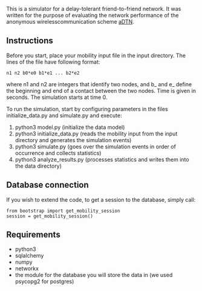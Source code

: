 This is a simulator for a delay-tolerant friend-to-friend network. It was written for the purpose of evaluating the network performance of the anonymous wirelesscommunication scheme [aDTN](https://www.seemoo.tu-darmstadt.de/team/ana-barroso/adtn).

## Instructions

Before you start, place your mobility input file in the input directory. The lines of the file have following format:

    n1 n2 b0*e0 b1*e1 ... b2*e2
    
where n1 and n2 are integers that identify two nodes, and b_ and e_ define the beginning and end of a contact between the two nodes. Time is given in seconds. The simulation starts at time 0.

To run the simulation, start by configuring parameters in the files initialize_data.py and simulate.py and execute:

1. python3 model.py  (initialize the data model)
2. python3 initialize_data.py (reads the mobility input from the input directory and generates the simulation events)
3. python3 simulate.py (goes over the simulation events in order of occurrence and collects statistics)
4. python3 analyze_results.py (processes statistics and writes them into the data directory)


## Database connection
If you wish to extend the code, to get a session to the database, simply call:

    from bootstrap import get_mobility_session
    session = get_mobility_session()

## Requirements

- python3
- sqlalchemy
- numpy
- networkx
- the module for the database you will store the data in (we used psycopg2 for postgres)
